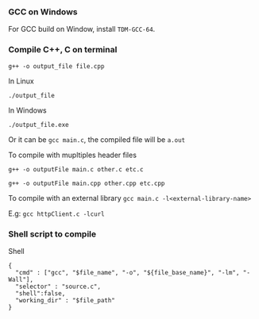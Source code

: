 ### GCC on Windows

For GCC build on Window, install ``TDM-GCC-64``.

### Compile C++, C on terminal

```shell
g++ -o output_file file.cpp
```

In Linux

```
./output_file
```

In Windows

```
./output_file.exe
```

Or it can be ``gcc main.c``, the compiled file will be ``a.out``

To compile with mupltiples header files

``g++ -o outputFile main.c other.c etc.c``

``g++ -o outputFile main.cpp other.cpp etc.cpp``

To compile with an external library ``gcc main.c -l<external-library-name>``

E.g: ``gcc httpClient.c -lcurl``

### Shell script to compile

Shell

```shell
{
  "cmd" : ["gcc", "$file_name", "-o", "${file_base_name}", "-lm", "-Wall"],
  "selector" : "source.c",
  "shell":false,
  "working_dir" : "$file_path"
}
```
